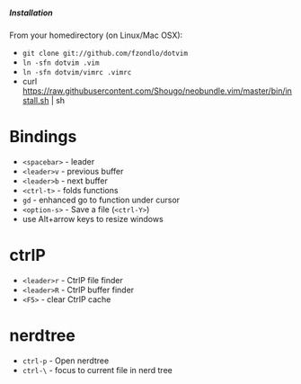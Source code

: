 ##### Installation

From your homedirectory (on Linux/Mac OSX):
* `git clone git://github.com/fzondlo/dotvim`
* `ln -sfn dotvim .vim`
* `ln -sfn dotvim/vimrc .vimrc`
* curl https://raw.githubusercontent.com/Shougo/neobundle.vim/master/bin/install.sh | sh

# Bindings
* `<spacebar>` - leader
* `<leader>v` - previous buffer
* `<leader>b` - next buffer
* `<ctrl-t>` - folds functions
* `gd` - enhanced go to function under cursor
* `<option-s>` - Save a file (`<ctrl-Y>`)
* use Alt+arrow keys to resize windows

# ctrlP
* `<leader>r` - CtrlP file finder
* `<leader>R` - CtrlP buffer finder
* `<F5>` - clear CtrlP cache 

# nerdtree
* `ctrl-p` - Open nerdtree
* `ctrl-\` - focus to current file in nerd tree
